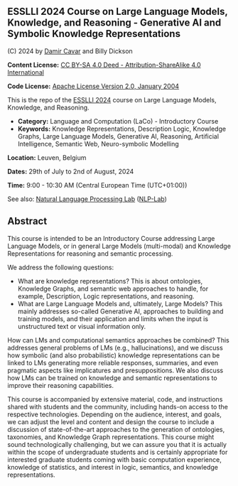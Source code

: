 ## ESSLLI 2024 Course on Large Language Models, Knowledge, and Reasoning - Generative AI and Symbolic Knowledge Representations

(C) 2024 by [Damir Cavar] and Billy Dickson

**Content License:** [CC BY-SA 4.0 Deed - Attribution-ShareAlike 4.0 International](https://creativecommons.org/licenses/by-sa/4.0/)

**Code License:** [Apache License Version 2.0, January 2004](https://www.apache.org/licenses/LICENSE-2.0)


This is the repo of the [ESSLLI 2024] course on Large Language Models, Knowledge, and Reasoning.

- **Category:** Language and Computation (LaCo) - Introductory Course
- **Keywords:** Knowledge Representations, Description Logic, Knowledge Graphs, Large Language Models, Generative AI, Reasoning, Artificial Intelligence, Semantic Web, Neuro-symbolic Modelling

**Location:** Leuven, Belgium

**Dates:** 29th of July to 2nd of August, 2024

**Time:** 9:00 - 10:30 AM (Central European Time (UTC+01:00))


See also: [Natural Language Processing Lab] ([NLP-Lab])


## Abstract

This course is intended to be an Introductory Course addressing Large Language Models, or in general Large Models (multi-modal) and Knowledge Representations for reasoning and semantic processing.

We address the following questions:

- What are knowledge representations? This is about ontologies, Knowledge Graphs, and semantic web approaches to handle, for example, Description, Logic representations, and reasoning.
- What are Large Language Models and, ultimately, Large Models? This mainly addresses so-called Generative AI, approaches to building and training models, and their application and limits when the input is unstructured text or visual information only.

How can LMs and computational semantics approaches be combined? This addresses general problems of LMs (e.g., hallucinations), and we discuss how symbolic (and also probabilistic) knowledge representations can be linked to LMs generating more reliable responses, summaries, and even pragmatic aspects like implicatures and presuppositions. We also discuss how LMs can be trained on knowledge and semantic representations to improve their reasoning capabilities.

This course is accompanied by extensive material, code, and instructions shared with students and the community, including hands-on access to the respective technologies. Depending on the audience, interest, and goals, we can adjust the level and content and design the course to include a discussion of state-of-the-art approaches to the generation of ontologies, taxonomies, and Knowledge Graph representations. This course might sound technologically challenging, but we can assure you that it is actually within the scope of undergraduate students and is certainly appropriate for interested graduate students coming with basic computation experience, knowledge of statistics, and interest in logic, semantics, and knowledge representations.



[ESSLLI 2024]: https://2024.esslli.eu/ "ESSLLI 2024"
[Damir Cavar]: http://damir.cavar.me/ "Damir Cavar"
[Dr. Damir Cavar]: https://luddy.indiana.edu/contact/profile/?Damir_Cavar "Damir Cavar"
[Python]: https://www.python.org/ "Python"
[Rust]: https://www.rust-lang.org/ "Rust Language"
[NLP]: https://en.wikipedia.org/wiki/Natural_language_processing "Natural Language Processing"
[Natural Language Processing]: https://en.wikipedia.org/wiki/Natural_language_processing "Natural Language Processing"
[AI]: https://en.wikipedia.org/wiki/Artificial_intelligence "Artificial Intelligence"
[Artificial Intelligence]: https://en.wikipedia.org/wiki/Artificial_intelligence "Artificial Intelligence"
[ML]: https://en.wikipedia.org/wiki/Machine_learning "Machine Learning"
[Machine Learning]: https://en.wikipedia.org/wiki/Machine_learning "Machine Learning"
[Natural Language Processing Lab]: https://nlp-lab.org/ "Natural Language Processing Lab"
[NLP-Lab]: https://nlp-lab.org/ "Natural Language Processing Lab"

